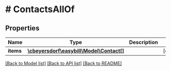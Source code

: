 # # ContactsAllOf

## Properties

Name | Type | Description | Notes
------------ | ------------- | ------------- | -------------
**items** | [**\cbeyersdorf\easybill\Model\Contact[]**](Contact.md) |  | [optional]

[[Back to Model list]](../../README.md#models) [[Back to API list]](../../README.md#endpoints) [[Back to README]](../../README.md)
